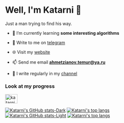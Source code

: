 # Well, I'm Katarni 🤩
Just a man trying to find his way.

- 🌱 I’m currently learning **some interesting algorithms**

- 📨 Write to me on [telegram](https://t.me/Katarni)

- 🌐 Visit my [website](https://katarni.github.io)

- 📫 Send me email **ahmetzianov.temur@ya.ru**

- 📝 I write regularly in my [channel](https://t.me/+WcRV0d_2u880ZTI6)

<h3 align="left">Look at my progress</h3>
<p align="left">
<a href="https://codeforces.com/profile/katarni" target="blank"><img align="center" src="https://raw.githubusercontent.com/rahuldkjain/github-profile-readme-generator/master/src/images/icons/Social/codeforces.svg" alt="katarni" height="30" width="40" /></a>
</p>

[![Katarni's GitHub stats-Dark](https://github-readme-stats.vercel.app/api?username=Katarni\&show_icons=true\&theme=dark#gh-dark-mode-only)](https://github.com/Katarni/github-readme-stats#responsive-card-theme#gh-dark-mode-only)   [![Katarni's top langs](https://github-readme-stats.vercel.app/api/top-langs?username=katarni&show_icons=true&locale=en&layout=compact&theme=dark#gh-dark-mode-only)](https://github-readme-stats.vercel.app/api/top-langs?username=katarni&show_icons=true&locale=en&layout=compact&theme=dark#gh-dark-mode-only)
[![Katarni's GitHub stats-Light](https://github-readme-stats.vercel.app/api?username=Katarni\&show_icons=true\&theme=light#gh-light-mode-only)](https://github.com/Katarni/github-readme-stats#responsive-card-theme#gh-light-mode-only)   [![Katarni's top langs](https://github-readme-stats.vercel.app/api/top-langs?username=katarni&show_icons=true&locale=en&layout=compact&theme=light#gh-light-mode-only)](https://github-readme-stats.vercel.app/api/top-langs?username=katarni&show_icons=true&locale=en&layout=compact&theme=light#gh-light-mode-only)
